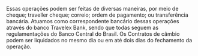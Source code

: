 Essas operações podem ser feitas de diversas maneiras, por meio de cheque; traveller cheque; correio; ordem de pagamento; ou transferência bancária. Atuamos como correspondente bancário dessas operações através do banco Travelex Bank, sendo que todas seguem as regulamentações do Banco Central do Brasil. Os Contratos de câmbio podem ser liquidados no mesmo dia ou em até dois dias do fechamento da operação.
